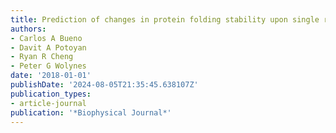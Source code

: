 ```yaml
---
title: Prediction of changes in protein folding stability upon single residue mutations
authors:
- Carlos A Bueno
- Davit A Potoyan
- Ryan R Cheng
- Peter G Wolynes
date: '2018-01-01'
publishDate: '2024-08-05T21:35:45.638107Z'
publication_types:
- article-journal
publication: '*Biophysical Journal*'
---
```

